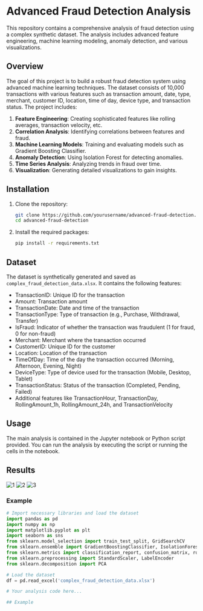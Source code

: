 # Advanced Fraud Detection Analysis

This repository contains a comprehensive analysis of fraud detection using a complex synthetic dataset. The analysis includes advanced feature engineering, machine learning modeling, anomaly detection, and various visualizations.

## Overview

The goal of this project is to build a robust fraud detection system using advanced machine learning techniques. The dataset consists of 10,000 transactions with various features such as transaction amount, date, type, merchant, customer ID, location, time of day, device type, and transaction status. The project includes:

1. **Feature Engineering**: Creating sophisticated features like rolling averages, transaction velocity, etc.
2. **Correlation Analysis**: Identifying correlations between features and fraud.
3. **Machine Learning Models**: Training and evaluating models such as Gradient Boosting Classifier.
4. **Anomaly Detection**: Using Isolation Forest for detecting anomalies.
5. **Time Series Analysis**: Analyzing trends in fraud over time.
6. **Visualization**: Generating detailed visualizations to gain insights.

## Installation

1. Clone the repository:
    ```bash
    git clone https://github.com/yourusername/advanced-fraud-detection.git
    cd advanced-fraud-detection
    ```

2. Install the required packages:
    ```bash
    pip install -r requirements.txt
    ```

## Dataset

The dataset is synthetically generated and saved as `complex_fraud_detection_data.xlsx`. It contains the following features:

- TransactionID: Unique ID for the transaction
- Amount: Transaction amount
- TransactionDate: Date and time of the transaction
- TransactionType: Type of transaction (e.g., Purchase, Withdrawal, Transfer)
- IsFraud: Indicator of whether the transaction was fraudulent (1 for fraud, 0 for non-fraud)
- Merchant: Merchant where the transaction occurred
- CustomerID: Unique ID for the customer
- Location: Location of the transaction
- TimeOfDay: Time of the day the transaction occurred (Morning, Afternoon, Evening, Night)
- DeviceType: Type of device used for the transaction (Mobile, Desktop, Tablet)
- TransactionStatus: Status of the transaction (Completed, Pending, Failed)
- Additional features like TransactionHour, TransactionDay, RollingAmount_1h, RollingAmount_24h, and TransactionVelocity

## Usage

The main analysis is contained in the Jupyter notebook or Python script provided. You can run the analysis by executing the script or running the cells in the notebook.

## Results


![1](https://github.com/sankalpsaoji98/Fraud_Detection/assets/26198596/6f59649a-6c88-4c38-a66c-3fdf043f6d1a)
![2](https://github.com/sankalpsaoji98/Fraud_Detection/assets/26198596/9cd3dd79-9b2a-4348-8090-ce8dc16df4f1)
![3](https://github.com/sankalpsaoji98/Fraud_Detection/assets/26198596/394f9b0a-283a-47b9-aed3-eede432e8780)


### Example

```python
# Import necessary libraries and load the dataset
import pandas as pd
import numpy as np
import matplotlib.pyplot as plt
import seaborn as sns
from sklearn.model_selection import train_test_split, GridSearchCV
from sklearn.ensemble import GradientBoostingClassifier, IsolationForest
from sklearn.metrics import classification_report, confusion_matrix, roc_auc_score, roc_curve, precision_recall_curve
from sklearn.preprocessing import StandardScaler, LabelEncoder
from sklearn.decomposition import PCA

# Load the dataset
df = pd.read_excel('complex_fraud_detection_data.xlsx')

# Your analysis code here...

## Example


